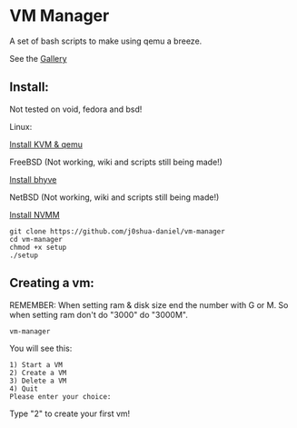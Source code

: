# VM Manager
A set of bash scripts to make using qemu a breeze.

See the [Gallery](https://github.com/j0shua-daniel/vm-manager/blob/main/gallery.md)

## Install:
Not tested on void, fedora and bsd!

Linux:

[Install KVM & qemu](https://github.com/j0shua-daniel/vm-manager/blob/main/INSTALL.md)

FreeBSD (Not working, wiki and scripts still being made!)

[Install bhyve](https://www.cyberciti.biz/faq/how-to-install-linux-vm-on-freebsd-using-bhyve-and-zfs/)

NetBSD (Not working, wiki and scripts still being made!)

[Install NVMM](https://www.netbsd.org/docs/guide/en/chap-virt.html)

```
git clone https://github.com/j0shua-daniel/vm-manager
cd vm-manager
chmod +x setup
./setup
```

## Creating a vm:
REMEMBER: When setting ram & disk size end the number with G or M. So when setting ram don't do "3000" do "3000M".

```
vm-manager 
```
You will see this: 
```
1) Start a VM
2) Create a VM
3) Delete a VM
4) Quit
Please enter your choice:
```
Type "2" to create your first vm!
